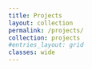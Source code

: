 ```yaml
---
title: Projects
layout: collection
permalink: /projects/
collection: projects
#entries_layout: grid
classes: wide
---
```

